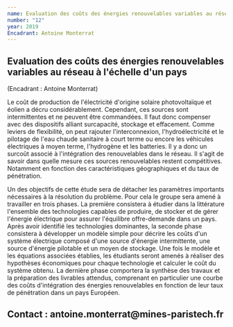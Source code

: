 ```yaml
---
name: Evaluation des coûts des énergies renouvelables variables au réseau à l'échelle d'un pays
number: "12"
year: 2019
Encadrant: Antoine Monterrat
---
```

## Evaluation des coûts des énergies renouvelables variables au réseau à l'échelle d'un pays

(Encadrant : Antoine Monterrat)

Le coût de production de l'électricité d'origine solaire photovoltaïque
et éolien a décru considérablement. Cependant, ces sources sont
intermittentes et ne peuvent être commandées. Il faut donc compenser
avec des dispositifs alliant surcapacité, stockage et effacement. Comme
leviers de flexibilité, on peut rajouter l'interconnexion,
l'hydroélectricité et le pilotage de l'eau chaude sanitaire à court
terme ou encore les véhicules électriques à moyen terme, l'hydrogène et
les batteries. Il y a donc un surcoût associé à l'intégration des
renouvelables dans le réseau. Il s'agit de savoir dans quelle mesure ces
sources renouvelables restent compétitives. Notamment en fonction des
caractéristiques géographiques et du taux de pénétration.

Un des objectifs de cette étude sera de détacher les paramètres
importants nécessaires à la résolution du problème. Pour cela le groupe
sera amené à travailler en trois phases. La première consistera à
étudier dans la littérature l'ensemble des technologies capables de
produire, de stocker et de gérer l'énergie électrique pour assurer
l'équilibre offre-demande dans un pays. Après avoir identifié les
technologies dominantes, la seconde phase consistera à développer un
modèle simple pour décrire les coûts d'un système électrique composé
d'une source d'énergie intermittente, une source d'énergie pilotable et
un moyen de stockage. Une fois le modèle et les équations associées
établies, les étudiants seront amenés à réaliser des hypothèses
économiques pour chaque technologie et calculer le coût du système
obtenu. La dernière phase comportera la synthèse des travaux et la
préparation des livrables attendus, comprenant en particulier une courbe
des coûts d'intégration des énergies renouvelables en fonction de leur
taux de pénétration dans un pays Européen.

## Contact : antoine.monterrat\@mines-paristech.fr
